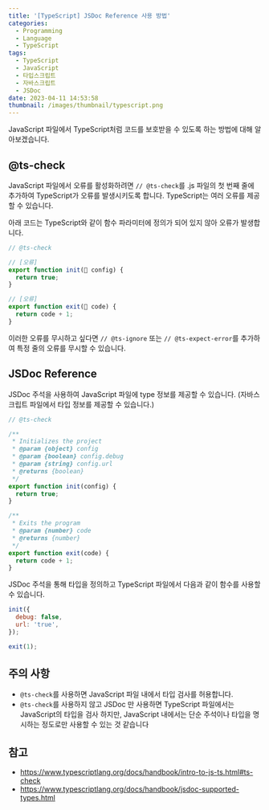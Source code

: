 ```yaml
---
title: '[TypeScript] JSDoc Reference 사용 방법'
categories:
  - Programming
  - Language
  - TypeScript
tags:
  - TypeScript
  - JavaScript
  - 타입스크립트
  - 자바스크립트
  - JSDoc
date: 2023-04-11 14:53:58
thumbnail: /images/thumbnail/typescript.png
---
```


JavaScript 파일에서 TypeScript처럼 코드를 보호받을 수 있도록 하는 방법에 대해 알아보겠습니다.

## @ts-check

JavaScript 파일에서 오류를 활성화하려면 `// @ts-check`를 .js 파일의 첫 번째 줄에 추가하여 TypeScript가 오류를 발생시키도록 합니다. TypeScript는 여러 오류를 제공할 수 있습니다.

아래 코드는 TypeScript와 같이 함수 파라미터에 정의가 되어 있지 않아 오류가 발생합니다.

```js
// @ts-check

// [오류]
export function init(🚫 config) {
  return true;
}

// [오류]
export function exit(🚫 code) {
  return code + 1;
}
```

이러한 오류를 무시하고 싶다면 `// @ts-ignore` 또는 `// @ts-expect-error`를 추가하여 특정 줄의 오류를 무시할 수 있습니다.

## JSDoc Reference

JSDoc 주석을 사용하여 JavaScript 파일에 type 정보를 제공할 수 있습니다. (자바스크립트 파일에서 타입 정보를 제공할 수 있습니다.)

```js
// @ts-check

/**
 * Initializes the project
 * @param {object} config
 * @param {boolean} config.debug
 * @param {string} config.url
 * @returns {boolean}
 */
export function init(config) {
  return true;
}

/**
 * Exits the program
 * @param {number} code
 * @returns {number}
 */
export function exit(code) {
  return code + 1;
}
```

JSDoc 주석을 통해 타입을 정의하고 TypeScript 파일에서 다음과 같이 함수를 사용할 수 있습니다.

```js
init({
  debug: false,
  url: 'true',
});

exit(1);
```

## 주의 사항

- `@ts-check`를 사용하면 JavaScript 파일 내에서 타입 검사를 허용합니다.
- `@ts-check`를 사용하지 않고 JSDoc 만 사용하면 TypeScript 파일에서는 JavaScript의 타입을 검사 하지만, JavaScript 내에서는 단순 주석이나 타입을 명시하는 정도로만 사용할 수 있는 것 같습니다

## 참고

- https://www.typescriptlang.org/docs/handbook/intro-to-js-ts.html#ts-check
- https://www.typescriptlang.org/docs/handbook/jsdoc-supported-types.html
